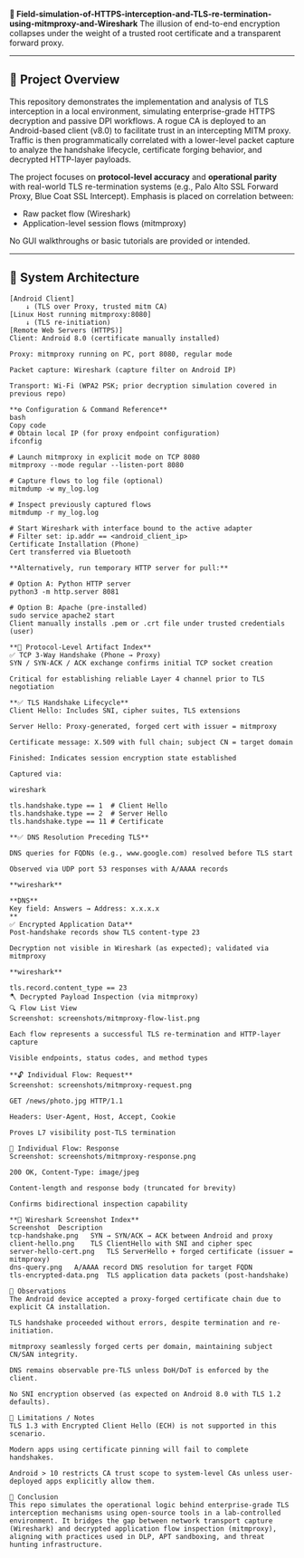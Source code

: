 **📡 Field-simulation-of-HTTPS-interception-and-TLS-re-termination-using-mitmproxy-and-Wireshark**
The illusion of end-to-end encryption collapses under the weight of a trusted root certificate and a transparent forward proxy.


---

## 🧭 Project Overview

This repository demonstrates the implementation and analysis of TLS interception in a local environment, simulating enterprise-grade HTTPS decryption and passive DPI workflows. 
A rogue CA is deployed to an Android-based client (v8.0) to facilitate trust in an intercepting MITM proxy. 
Traffic is then programmatically correlated with a lower-level packet capture to analyze the handshake lifecycle, certificate forging behavior, and decrypted HTTP-layer payloads.

The project focuses on **protocol-level accuracy** and **operational parity** with real-world TLS re-termination systems (e.g., Palo Alto SSL Forward Proxy, Blue Coat SSL Intercept). 
Emphasis is placed on correlation between:
- Raw packet flow (Wireshark)
- Application-level session flows (mitmproxy)

No GUI walkthroughs or basic tutorials are provided or intended.

---


## 🧱 System Architecture

```text
[Android Client]
    ↓ (TLS over Proxy, trusted mitm CA)
[Linux Host running mitmproxy:8080]
    ↓ (TLS re-initiation)
[Remote Web Servers (HTTPS)]
Client: Android 8.0 (certificate manually installed)

Proxy: mitmproxy running on PC, port 8080, regular mode

Packet capture: Wireshark (capture filter on Android IP)

Transport: Wi-Fi (WPA2 PSK; prior decryption simulation covered in previous repo)

**⚙️ Configuration & Command Reference**
bash
Copy code
# Obtain local IP (for proxy endpoint configuration)
ifconfig

# Launch mitmproxy in explicit mode on TCP 8080
mitmproxy --mode regular --listen-port 8080

# Capture flows to log file (optional)
mitmdump -w my_log.log

# Inspect previously captured flows
mitmdump -r my_log.log

# Start Wireshark with interface bound to the active adapter
# Filter set: ip.addr == <android_client_ip>
Certificate Installation (Phone)
Cert transferred via Bluetooth

**Alternatively, run temporary HTTP server for pull:**

# Option A: Python HTTP server
python3 -m http.server 8081

# Option B: Apache (pre-installed)
sudo service apache2 start
Client manually installs .pem or .crt file under trusted credentials (user)

**🧪 Protocol-Level Artifact Index**
✅ TCP 3-Way Handshake (Phone → Proxy)
SYN / SYN-ACK / ACK exchange confirms initial TCP socket creation

Critical for establishing reliable Layer 4 channel prior to TLS negotiation

**✅ TLS Handshake Lifecycle**
Client Hello: Includes SNI, cipher suites, TLS extensions

Server Hello: Proxy-generated, forged cert with issuer = mitmproxy

Certificate message: X.509 with full chain; subject CN = target domain

Finished: Indicates session encryption state established

Captured via:

wireshark

tls.handshake.type == 1  # Client Hello
tls.handshake.type == 2  # Server Hello
tls.handshake.type == 11 # Certificate

**✅ DNS Resolution Preceding TLS**

DNS queries for FQDNs (e.g., www.google.com) resolved before TLS start

Observed via UDP port 53 responses with A/AAAA records

**wireshark**

**DNS**
Key field: Answers → Address: x.x.x.x
**
✅ Encrypted Application Data**
Post-handshake records show TLS content-type 23

Decryption not visible in Wireshark (as expected); validated via mitmproxy

**wireshark**

tls.record.content_type == 23
🪓 Decrypted Payload Inspection (via mitmproxy)
🔍 Flow List View
Screenshot: screenshots/mitmproxy-flow-list.png

Each flow represents a successful TLS re-termination and HTTP-layer capture

Visible endpoints, status codes, and method types

**🔓 Individual Flow: Request**
Screenshot: screenshots/mitmproxy-request.png

GET /news/photo.jpg HTTP/1.1

Headers: User-Agent, Host, Accept, Cookie

Proves L7 visibility post-TLS termination

🔐 Individual Flow: Response
Screenshot: screenshots/mitmproxy-response.png

200 OK, Content-Type: image/jpeg

Content-length and response body (truncated for brevity)

Confirms bidirectional inspection capability

**📸 Wireshark Screenshot Index**
Screenshot	Description
tcp-handshake.png	SYN → SYN/ACK → ACK between Android and proxy
client-hello.png	TLS ClientHello with SNI and cipher spec
server-hello-cert.png	TLS ServerHello + forged certificate (issuer = mitmproxy)
dns-query.png	A/AAAA record DNS resolution for target FQDN
tls-encrypted-data.png	TLS application data packets (post-handshake)

🧠 Observations
The Android device accepted a proxy-forged certificate chain due to explicit CA installation.

TLS handshake proceeded without errors, despite termination and re-initiation.

mitmproxy seamlessly forged certs per domain, maintaining subject CN/SAN integrity.

DNS remains observable pre-TLS unless DoH/DoT is enforced by the client.

No SNI encryption observed (as expected on Android 8.0 with TLS 1.2 defaults).

🛑 Limitations / Notes
TLS 1.3 with Encrypted Client Hello (ECH) is not supported in this scenario.

Modern apps using certificate pinning will fail to complete handshakes.

Android > 10 restricts CA trust scope to system-level CAs unless user-deployed apps explicitly allow them.

🧩 Conclusion
This repo simulates the operational logic behind enterprise-grade TLS interception mechanisms using open-source tools in a lab-controlled environment. It bridges the gap between network transport capture (Wireshark) and decrypted application flow inspection (mitmproxy), aligning with practices used in DLP, APT sandboxing, and threat hunting infrastructure.
